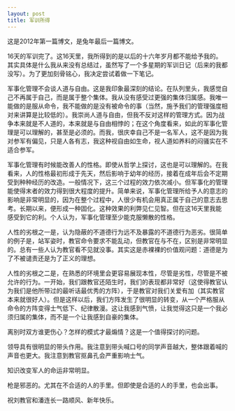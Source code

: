 ```yaml
---
layout: post
title: 军训所得
---
```


这是2012年第一篇博文，是兔年最后一篇博文。

16天的军训完了。这16天里，我所得到的是以后的十六年岁月都不能给予我的。其实具体是什么我从来没有总结过，虽然写了一个多星期的军训日记（后来的我都没写）。为了更加刻骨铭心，我决定尝试着做一下笔记。

军事化管理不会谈人道与自由。这是我印象最深刻的结论。在队列里头，我感觉自己不再属于自己，而是属于整个集体。我从没有感受过更强的集体归属感。我唯一能做的是服从命令，我不能做的是没有被命令的事（当然，施予我们的管理强度相对来讲算是比较低的）。我崇尚人道与自由，但我不反对这样的管理方式。因为战争本来就是不人道的，本来就是与自由相悖的；在这个角度看来，如此的军事化管理是可以理解的，甚至是必须的。而我，很庆幸自己不是一名军人，这不是因为我对参军有偏见，只是人各有志，我这种视自由如生命，视人道如养料的闷骚实在不适合参军。

军事化管理有时候能改善人的性格。即使从哲学上探讨，这也是可以理解的。在我看来，人的性格最初形成于先天，然后影响于幼年的经历，接着在成年后会不定期受到种种经历的改造。一般情况下，这三个过程的效力依次减小。但军事化的管理能使得末者的效力得到很大程度的提升。简单来说，军事化管理所给予人的意志的影响是非常明显的，因为在整个过程中，人很少有机会用真正属于自己的意志去思考。长期以来，便形成一种固化。这种效果的利弊见仁见智。但在这16天里我能感受到它的利。个人认为，军事化管理至少能克服懒散的性格。

人性的劣根之一是，认为隐蔽的不道德行为远不及暴露的不道德行为恶劣。很简单的例子是，站军姿时，教官命令要求不能乱动，但教官在与不在，区别是非常明显的。总有一些人认为教官看不见就没事。其实这是赤裸裸的价值观问题：道德是为了不被谴责还是为了正义的理想。

人性的劣根之二是，在熟悉的环境里会更容易展现本性，尽管是劣性，尽管是不被允许的行为。一开始，我们跟教官还陌生时，我们的表现都非常好（这使得教官认为我们是他所带过的最听话最优秀的方阵），于是教官对我们关爱有加（其实教官本来就很好人）。但是这样以后，我们方阵发生了很明显的转变，从一个严格服从命令的方阵变得士气低下、纪律散漫。这让我感到气愤，让我觉得这只是一个我必须归属的集体，而不是一个让我感到自豪的集体。

离别时双方谁更伤心？怎样的模式才最煽情？这是一个值得探讨的问题。

领导具有很明显的带头作用。我注意到带头喊口号的同学声音越大，整体跟着喊的声音也更大。我注意到教官抠鼻孔会严重影响士气。

知识改变军人的命运非常明显。

枪是邪恶的。尤其在不合适的人的手里。但即使是合适的人的手里，也会出事。

祝刘教官和潘连长一路顺风、新年快乐。